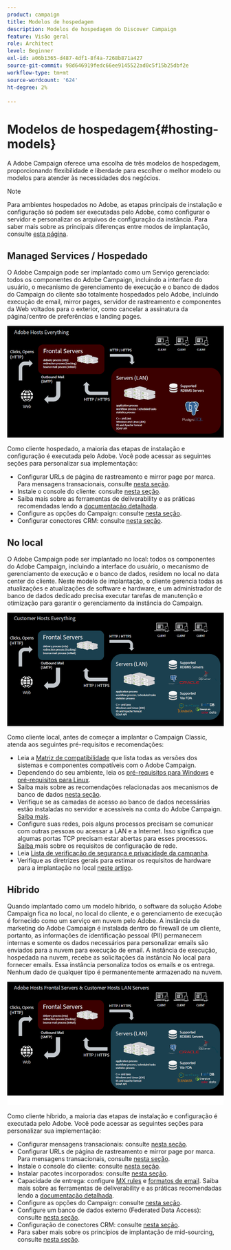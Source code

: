 ```yaml
---
product: campaign
title: Modelos de hospedagem
description: Modelos de hospedagem do Discover Campaign
feature: Visão geral
role: Architect
level: Beginner
exl-id: a06b1365-d487-4df1-8f4a-7268b871a427
source-git-commit: 98d646919fedc66ee9145522ad0c5f15b25dbf2e
workflow-type: tm+mt
source-wordcount: '624'
ht-degree: 2%

---
```


# Modelos de hospedagem{#hosting-models}

A Adobe Campaign oferece uma escolha de três modelos de hospedagem, proporcionando flexibilidade e liberdade para escolher o melhor modelo ou modelos para atender às necessidades dos negócios.

>[!NOTE]
>
>Para ambientes hospedados no Adobe, as etapas principais de instalação e configuração só podem ser executadas pelo Adobe, como configurar o servidor e personalizar os arquivos de configuração da instância. Para saber mais sobre as principais diferenças entre modos de implantação, consulte [esta página](../../installation/using/capability-matrix.md).

## Managed Services / Hospedado

O Adobe Campaign pode ser implantado como um Serviço gerenciado: todos os componentes do Adobe Campaign, incluindo a interface do usuário, o mecanismo de gerenciamento de execução e o banco de dados do Campaign do cliente são totalmente hospedados pelo Adobe, incluindo execução de email, mirror pages, servidor de rastreamento e componentes da Web voltados para o exterior, como cancelar a assinatura da página/centro de preferências e landing pages.

![](assets/deployment_hosted.png)

Como cliente hospedado, a maioria das etapas de instalação e configuração é executada pelo Adobe. Você pode acessar as seguintes seções para personalizar sua implementação:

* Configurar URLs de página de rastreamento e mirror page por marca. Para mensagens transacionais, consulte [nesta seção](../../message-center/using/additional-configurations.md#configuring-multibranding).
* Instale o console do cliente: consulte [nesta seção](../../installation/using/installing-the-client-console.md).
* Saiba mais sobre as ferramentas de deliverability e as práticas recomendadas lendo a [documentação detalhada](../../delivery/using/about-deliverability.md).
* Configure as opções do Campaign: consulte [nesta seção](../../installation/using/configuring-campaign-options.md).
* Configurar conectores CRM: consulte [nesta seção](../../platform/using/crm-connectors.md).

## No local

O Adobe Campaign pode ser implantado no local: todos os componentes do Adobe Campaign, incluindo a interface do usuário, o mecanismo de gerenciamento de execução e o banco de dados, residem no local no data center do cliente. Neste modelo de implantação, o cliente gerencia todas as atualizações e atualizações de software e hardware, e um administrador de banco de dados dedicado precisa executar tarefas de manutenção e otimização para garantir o gerenciamento da instância do Campaign.

![](assets/deployment_onpremise.png)

Como cliente local, antes de começar a implantar o Campaign Classic, atenda aos seguintes pré-requisitos e recomendações:

* Leia a [Matriz de compatibilidade](../../rn/using/compatibility-matrix.md) que lista todas as versões dos sistemas e componentes compatíveis com o Adobe Campaign.
* Dependendo do seu ambiente, leia os [pré-requisitos para Windows](../../installation/using/prerequisites-of-campaign-installation-in-windows.md) e [pré-requisitos para Linux](../../installation/using/prerequisites-of-campaign-installation-in-linux.md).
* Saiba mais sobre as recomendações relacionadas aos mecanismos de banco de dados [nesta seção](../../installation/using/database.md).
* Verifique se as camadas de acesso ao banco de dados necessárias estão instaladas no servidor e acessíveis na conta do Adobe Campaign. [Saiba mais](../../installation/using/application-server.md).
* Configure suas redes, pois alguns processos precisam se comunicar com outras pessoas ou acessar a LAN e a Internet. Isso significa que algumas portas TCP precisam estar abertas para esses processos. [Saiba ](../../installation/using/network-configuration.md) mais sobre os requisitos de configuração de rede.
* Leia [Lista de verificação de segurança e privacidade da campanha](https://experienceleague.adobe.com/docs/campaign-classic/using/installing-campaign-classic/security-privacy/get-started-security-privacy.html?lang=pt-BR#installing-campaign-classic).
* Verifique as diretrizes gerais para estimar os requisitos de hardware para a implantação no local [neste artigo](https://helpx.adobe.com/br/campaign/kb/hardware-sizing-guide.html).

## Híbrido

Quando implantado como um modelo híbrido, o software da solução Adobe Campaign fica no local, no local do cliente, e o gerenciamento de execução é fornecido como um serviço em nuvem pelo Adobe. A instância de marketing do Adobe Campaign é instalada dentro do firewall de um cliente, portanto, as informações de identificação pessoal (PII) permanecem internas e somente os dados necessários para personalizar emails são enviados para a nuvem para execução de email. A instância de execução, hospedada na nuvem, recebe as solicitações da instância No local para fornecer emails. Essa instância personaliza todos os emails e os entrega. Nenhum dado de qualquer tipo é permanentemente armazenado na nuvem.

![](assets/deployment_hybrid.png)

Como cliente híbrido, a maioria das etapas de instalação e configuração é executada pelo Adobe. Você pode acessar as seguintes seções para personalizar sua implementação:

* Configurar mensagens transacionais: consulte [nesta seção](../../message-center/using/transactional-messaging-architecture.md).
* Configurar URLs de página de rastreamento e mirror page por marca. Para mensagens transacionais, consulte [nesta seção](../../message-center/using/additional-configurations.md#configuring-multibranding).
* Instale o console do cliente: consulte [nesta seção](../../installation/using/installing-the-client-console.md).
* Instalar pacotes incorporados: consulte [nesta seção](../../installation/using/installing-campaign-standard-packages.md).
* Capacidade de entrega: configure [MX rules](../../installation/using/email-deliverability.md#mx-configuration) e [formatos de email](../../installation/using/email-deliverability.md#managing-email-formats). Saiba mais sobre as ferramentas de deliverability e as práticas recomendadas lendo a [documentação detalhada](../../delivery/using/about-deliverability.md).
* Configure as opções do Campaign: consulte [nesta seção](../../installation/using/configuring-campaign-options.md).
* Configure um banco de dados externo (Federated Data Access): consulte [nesta seção](../../installation/using/about-fda.md).
* Configuração de conectores CRM: consulte [nesta seção](../../platform/using/crm-connectors.md).
* Para saber mais sobre os princípios de implantação de mid-sourcing, consulte [nesta seção](../../installation/using/mid-sourcing-deployment.md).
